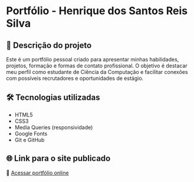 # Portfólio - Henrique dos Santos Reis Silva

## 📌 Descrição do projeto
Este é um portfólio pessoal criado para apresentar minhas habilidades, projetos, formação e formas de contato profissional. O objetivo é destacar meu perfil como estudante de Ciência da Computação e facilitar conexões com possíveis recrutadores e oportunidades de estágio.

## 🛠️ Tecnologias utilizadas
- HTML5  
- CSS3  
- Media Queries (responsividade)  
- Google Fonts  
- Git e GitHub  

## 🌐 Link para o site publicado
🔗 [Acessar portfólio online](https://henriquesrs.github.io/portifolio/)